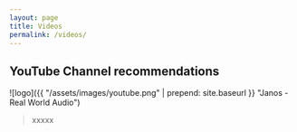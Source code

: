 ```yaml
---
layout: page
title: Videos
permalink: /videos/
---
```


## YouTube Channel recommendations

![logo]({{ "/assets/images/youtube.png" | prepend: site.baseurl }} "Janos - Real World Audio")

>xxxxx